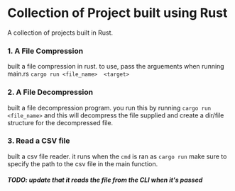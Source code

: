 # Collection of Project built using Rust
A collection of projects built in Rust.

### 1. A File Compression
built a file compression in rust. to use, pass the arguements when running main.rs
```cargo run <file_name>  <target>```


### 2. A File Decompression
built a file decompression program. you run this by running
```cargo run <file_name>``` and this will decompress the file supplied and create a dir/file structure for the decompressed file.


### 3. Read a CSV file
built a csv file reader. it runs when the ```cmd``` is ran as
```cargo run``` make sure to specify the path to the csv file in the main function.
##### TODO: update that it reads the file from the CLI when it's passed
